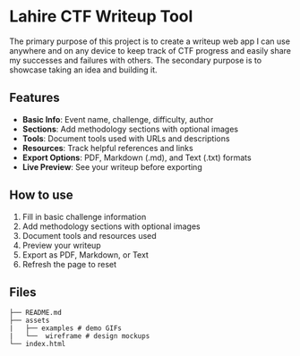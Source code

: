 # Lahire CTF Writeup Tool

The primary purpose of this project is to create a writeup web app I can use anywhere and on any device to keep track of CTF progress and easily share my successes and failures with others. The secondary purpose is to showcase taking an idea and building it.

## Features

- **Basic Info**: Event name, challenge, difficulty, author
- **Sections**: Add methodology sections with optional images
- **Tools**: Document tools used with URLs and descriptions
- **Resources**: Track helpful references and links
- **Export Options**: PDF, Markdown (.md), and Text (.txt) formats
- **Live Preview**: See your writeup before exporting

## How to use

1. Fill in basic challenge information
2. Add methodology sections with optional images
3. Document tools and resources used
4. Preview your writeup
5. Export as PDF, Markdown, or Text
6. Refresh the page to reset

## Files

```text
├── README.md
├── assets
|   ├── examples # demo GIFs
|   └──  wireframe # design mockups
└── index.html

```
